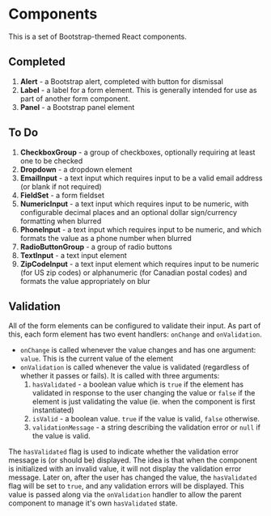 Components
==========

This is a set of Bootstrap-themed React components.

## Completed

1. **Alert** - a Bootstrap alert, completed with button for dismissal
1. **Label** - a label for a form element. This is generally intended for use as part of another form component.
1. **Panel** - a Bootstrap panel element

## To Do

1. **CheckboxGroup** - a group of checkboxes, optionally requiring at least one to be checked
1. **Dropdown** - a dropdown element
1. **EmailInput** - a text input which requires input to be a valid email address (or blank if not required)
1. **FieldSet** - a form fieldset
1. **NumericInput** - a text input which requires input to be numeric, with configurable decimal places and an optional dollar sign/currency formatting when blurred
1. **PhoneInput** - a text input which requires input to be numeric, and which formats the value as a phone number when blurred
1. **RadioButtonGroup** - a group of radio buttons
1. **TextInput** - a text input element
1. **ZipCodeInput** - a text input element which requires input to be numeric (for US zip codes) or alphanumeric (for Canadian postal codes) and formats the value appropriately on blur

## Validation

All of the form elements can be configured to validate their input. As part of this, each form element has two event handlers: `onChange` and `onValidation`.

+ `onChange` is called whenever the value changes and has one argument: `value`. This is the current value of the element
+ `onValidation` is called whenever the value is validated (regardless of whether it passes or fails). It is called with three arguments:
    1. `hasValidated` - a boolean value which is `true` if the element has validated in response to the user changing the value or `false` if the element is just validating the value (ie. when the component is first instantiated)
    1. `isValid` - a boolean value. `true` if the value is valid, `false` otherwise.
    1. `validationMessage` - a string describing the validation error or `null` if the value is valid.

The `hasValidated` flag is used to indicate whether the validation error message is (or should be) displayed. The idea is that when the component is initialized with an invalid value, it will not display the validation error message. Later on, after the user has changed the value, the `hasValidated` flag will be set to `true`, and any validation errors will be displayed. This value is passed along via the `onValidation` handler to allow the parent component to manage it's own `hasValidated` state.
